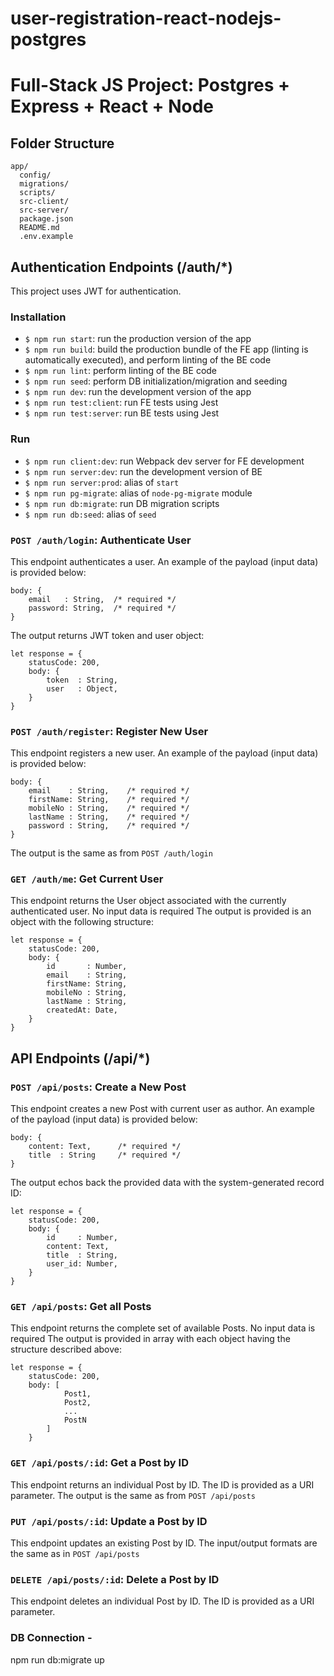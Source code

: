 # user-registration-react-nodejs-postgres

# Full-Stack JS Project: Postgres + Express + React + Node

## Folder Structure

```
app/
  config/
  migrations/
  scripts/
  src-client/
  src-server/
  package.json
  README.md
  .env.example
```

## Authentication Endpoints (/auth/*)
This project uses JWT for authentication.


### Installation
* `$ npm run start`: run the production version of the app
* `$ npm run build`: build the production bundle of the FE app (linting is automatically executed), and perform linting of the BE code
* `$ npm run lint`: perform linting of the BE code
* `$ npm run seed`: perform DB initialization/migration and seeding
* `$ npm run dev`: run the development version of the app
* `$ npm run test:client`: run FE tests using Jest
* `$ npm run test:server`: run BE tests using Jest

### Run
* `$ npm run client:dev`: run Webpack dev server for FE development
* `$ npm run server:dev`: run the development version of BE
* `$ npm run server:prod`: alias of `start`
* `$ npm run pg-migrate`: alias of `node-pg-migrate` module
* `$ npm run db:migrate`: run DB migration scripts
* `$ npm run db:seed`: alias of `seed`


### `POST /auth/login`: Authenticate User
This endpoint authenticates a user. An example of the payload (input data) is provided below:
```
body: {
    email   : String,  /* required */
    password: String,  /* required */
}
```
The output returns JWT token and user object:
```
let response = {
    statusCode: 200,
    body: {
        token  : String,
        user   : Object,
    }
}
```

### `POST /auth/register`: Register New User
This endpoint registers a new user. An example of the payload (input data) is provided below:
```
body: {
    email    : String,    /* required */
    firstName: String,    /* required */
    mobileNo : String,    /* required */
    lastName : String,    /* required */
    password : String,    /* required */
}
```
The output is the same as from `POST /auth/login`

### `GET /auth/me`: Get Current User
This endpoint returns the User object associated with the currently authenticated user. No input data is required
The output is provided is an object with the following structure:
```
let response = {
    statusCode: 200,
    body: {
        id       : Number,
        email    : String,
        firstName: String,
        mobileNo : String,
        lastName : String,
        createdAt: Date,
    }
}
```

## API Endpoints (/api/*)

### `POST /api/posts`: Create a New Post
This endpoint creates a new Post with current user as author. An example of the payload (input data) is provided below:
```
body: {
    content: Text,      /* required */
    title  : String     /* required */
}
```
The output echos back the provided data with the system-generated record ID:
```
let response = {
    statusCode: 200,
    body: {
        id     : Number,
        content: Text,
        title  : String,
        user_id: Number,
    }
}
```

### `GET /api/posts`: Get all Posts
This endpoint returns the complete set of available Posts. No input data is required
The output is provided in array with each object having the structure described above:
```
let response = {
    statusCode: 200,
    body: [
            Post1,
            Post2,
            ...
            PostN
        ]
    }
```

### `GET /api/posts/:id`: Get a Post by ID
This endpoint returns an individual Post by ID. The ID is provided as a URI parameter.
The output is the same as from `POST /api/posts`

### `PUT /api/posts/:id`: Update a Post by ID
This endpoint updates an existing Post by ID. The input/output formats are the same as in `POST /api/posts`

### `DELETE /api/posts/:id`: Delete a Post by ID
This endpoint deletes an individual Post by ID. The ID is provided as a URI parameter.


### DB Connection - 
npm run db:migrate up
